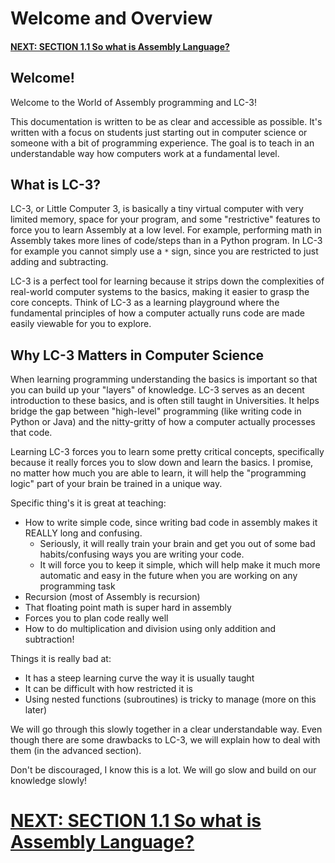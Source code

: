 
# Welcome and Overview
#### [NEXT: SECTION 1.1 So what is Assembly Language?](/docs/1.1_What-is-Assembly.md)

## Welcome!
Welcome to the World of Assembly programming and LC-3!

This documentation is written to be as clear and accessible as possible. It's written with a focus on students just starting out in computer science or someone with a bit of programming experience. The goal is to teach in an understandable way how computers work at a fundamental level.

## What is LC-3?

LC-3, or Little Computer 3, is basically a tiny virtual computer with very limited memory, space for your program, and some "restrictive" features to force you to learn Assembly at a low level. For example, performing math in Assembly takes more lines of code/steps than in a Python program. In LC-3 for example you cannot simply use a `*` sign, since you are restricted to just adding and subtracting.

LC-3 is a perfect tool for learning because it strips down the complexities of real-world computer systems to the basics, making it easier to grasp the core concepts. Think of LC-3 as a learning playground where the fundamental principles of how a computer actually runs code are made easily viewable for you to explore.

## Why LC-3 Matters in Computer Science

When learning programming understanding the basics is important so that you can build up your "layers" of knowledge. LC-3 serves as an decent introduction to these basics, and is often still taught in Universities. It helps bridge the gap between "high-level" programming (like writing code in Python or Java) and the nitty-gritty of how a computer actually processes that code. 

Learning LC-3 forces you to learn some pretty critical concepts, specifically because it really forces you to slow down and learn the basics. I promise, no matter how much you are able to learn, it will help the "programming logic" part of your brain be trained in a unique way.

Specific thing's it is great at teaching:
- How to write simple code, since writing bad code in assembly makes it REALLY long and confusing.
    * Seriously, it will really train your brain and get you out of some bad habits/confusing ways you are writing your code. 
    * It will force you to keep it simple, which will help make it much more automatic and easy in the future when you are working on any programming task
- Recursion (most of Assembly is recursion)
- That floating point math is super hard in assembly
- Forces you to plan code really well
- How to do multiplication and division using only addition and subtraction!

Things it is really bad at:
- It has a steep learning curve the way it is usually taught
- It can be difficult with how restricted it is
- Using nested functions (subroutines) is tricky to manage (more on this later)

We will go through this slowly together in a clear understandable way. Even though there are some drawbacks to LC-3, we will explain how to deal with them (in the advanced section).

Don't be discouraged, I know this is a lot. We will go slow and build on our knowledge slowly!

# [NEXT: SECTION 1.1 So what is Assembly Language?](/docs/1.1_What-is-Assembly.md)
